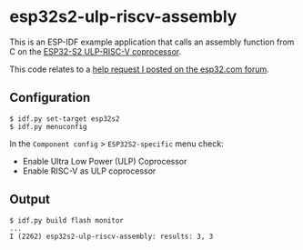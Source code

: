 # esp32s2-ulp-riscv-assembly

This is an ESP-IDF example application that calls an assembly function
from C on the [ESP32-S2 ULP-RISC-V coprocessor][1].

This code relates to a [help request I posted on the esp32.com forum][2].

## Configuration

	$ idf.py set-target esp32s2
	$ idf.py menuconfig

In the `Component config` > `ESP32S2-specific` menu check:

- Enable Ultra Low Power (ULP) Coprocessor
- Enable RISC-V as ULP coprocessor

## Output

	$ idf.py build flash monitor
	...
	I (2262) esp32s2-ulp-riscv-assembly: results: 3, 3


[1]: https://docs.espressif.com/projects/esp-idf/en/latest/esp32s2/api-guides/ulp-risc-v.html
[2]: https://esp32.com/viewtopic.php?f=2&t=20734&sid=d4a8b03e8f6a17d979eaeff65767b0af
